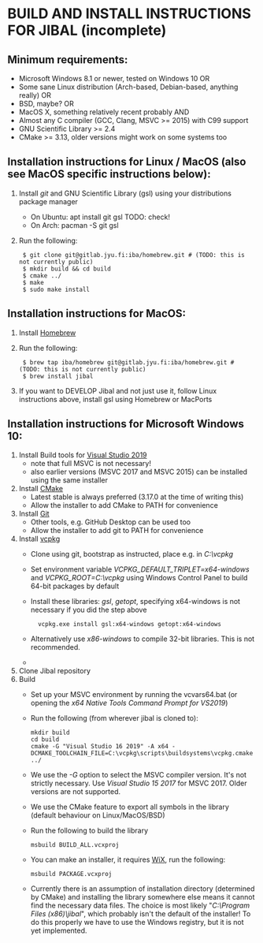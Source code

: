 # BUILD AND INSTALL INSTRUCTIONS FOR JIBAL (incomplete)

## Minimum requirements:
- Microsoft Windows 8.1 or newer, tested on Windows 10 OR
- Some sane Linux distribution (Arch-based, Debian-based, anything really) OR
- BSD, maybe? OR
- MacOS X, something relatively recent probably AND
- Almost any C compiler (GCC, Clang, MSVC >= 2015) with C99 support
- GNU Scientific Library >= 2.4
- CMake >= 3.13, older versions might work on some systems too

## Installation instructions for Linux / MacOS (also see MacOS specific instructions below):
1. Install *git* and GNU Scientific Library (gsl) using your distributions package manager
    - On Ubuntu: apt install git gsl TODO: check!
    - On Arch: pacman -S git gsl
2. Run the following:

        $ git clone git@gitlab.jyu.fi:iba/homebrew.git # (TODO: this is not currently public)
        $ mkdir build && cd build
        $ cmake ../
        $ make
        $ sudo make install

## Installation instructions for MacOS:
1. Install [Homebrew](https://brew.sh/)
2. Run the following:
    
        $ brew tap iba/homebrew git@gitlab.jyu.fi:iba/homebrew.git # (TODO: this is not currently public)
        $ brew install jibal

4. If you want to DEVELOP Jibal and not just use it, follow Linux instructions above, install gsl using Homebrew or MacPorts

## Installation instructions for Microsoft Windows 10:

1. Install Build tools for [Visual Studio 2019](https://visualstudio.microsoft.com/downloads/)
    - note that full MSVC is not necessary!
    - also earlier versions (MSVC 2017 and MSVC 2015) can be installed using the same installer
2. Install [CMake](https://cmake.org/download/)
    - Latest stable is always preferred (3.17.0 at the time of writing this)
    - Allow the installer to add CMake to PATH for convenience
3. Install [Git](https://git-scm.com/download/win)
    - Other tools, e.g. GitHub Desktop can be used too
    - Allow the installer to add git to PATH for convenience
4. Install [vcpkg](https://github.com/microsoft/vcpkg)
    - Clone using git, bootstrap as instructed, place e.g. in *C:\vcpkg*
    - Set environment variable *VCPKG_DEFAULT_TRIPLET=x64-windows*  and *VCPKG_ROOT=C:\vcpkg* using Windows Control Panel to build 64-bit packages by default
    - Install these libraries: *gsl*, *getopt*, specifying x64-windows is not necessary if you did the step above
    
            vcpkg.exe install gsl:x64-windows getopt:x64-windows
    
    - Alternatively use *x86-windows* to compile 32-bit libraries. This is not recommended.
    - 
5. Clone Jibal repository
6. Build
    - Set up your MSVC environment by running the vcvars64.bat (or opening the *x64 Native Tools Command Prompt for VS2019*)
    - Run the following (from wherever jibal is cloned to):
    
          mkdir build
          cd build
          cmake -G "Visual Studio 16 2019" -A x64 -DCMAKE_TOOLCHAIN_FILE=C:\vcpkg\scripts\buildsystems\vcpkg.cmake ../
          
    - We use the *-G* option to select the MSVC compiler version. It's not strictly necessary. Use *Visual Studio 15 2017* for  MSVC 2017. Older versions are not supported.
    - We use the CMake feature to export all symbols in the library (default behaviour on Linux/MacOS/BSD)
    - Run the following to build the library
    
          msbuild BUILD_ALL.vcxproj
          
    - You can make an installer, it requires [WiX](https://wixtoolset.org/), run the following:
         
          msbuild PACKAGE.vcxproj
        
    - Currently there is an assumption of installation directory (determined by CMake) and installing the library somewhere else means it cannot find the necessary data files. The choice is most likely "*C:\Program Files (x86)\jibal*", which probably isn't the default of the installer! To do this properly we have to use the Windows registry, but it is not yet implemented.
